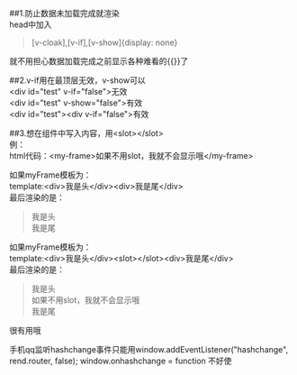 ##1.防止数据未加载完成就渲染  
head中加入  

>[v-cloak],[v-if],[v-show]{display: none}  

就不用担心数据加载完成之前显示各种难看的{{}}了  

##2.v-if用在最顶层无效，v-show可以  
&lt;div id="test" v-if="false"></div>无效  
&lt;div id="test" v-show="false"></div>有效  
&lt;div id="test">&lt;div v-if="false"></div></div>有效  

##3.想在组件中写入内容，用&lt;slot>&lt;/slot>  
例：  
html代码：&lt;my-frame>如果不用slot，我就不会显示哦&lt;/my-frame>  

如果myFrame模板为：  
template:&lt;div>我是头&lt;/div>&lt;div>我是尾&lt;/div>  
最后渲染的是：  
>我是头  
>我是尾  

如果myFrame模板为：  
template:&lt;div>我是头&lt;/div>&lt;slot>&lt;/slot>&lt;div>我是尾&lt;/div>  
最后渲染的是：  
>我是头  
>如果不用slot，我就不会显示哦  
>我是尾  

很有用哦

手机qq监听hashchange事件只能用window.addEventListener("hashchange", rend.router, false);
window.onhashchange = function 不好使
